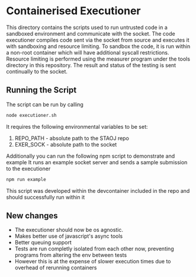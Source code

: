 # Containerised Executioner

This directory contains the scripts used to run untrusted code in a sandboxed environment and communicate with the socket. The code executioner compiles code sent via the socket from source and executes it with sandboxing and resource limiting. To sandbox the code, it is run within a non-root container which will have additional syscall restrictions. Resource limiting is performed using the measurer program under the tools directory in this repository. The result and status of the testing is sent continually to the socket.

## Running the Script

The script can be run by calling

```bash
node executioner.sh
```

It requires the following environmental variables to be set:

1. REPO_PATH - absolute path to the STAOJ repo
2. EXER_SOCK - absolute path to the socket

Additionally you can run the following npm script to demonstrate and example
It runs an example socket server and sends a sample submission to the executioner

```bash
npm run example
```

This script was developed within the devcontainer included in the repo and should successfully run within it

## New changes

- The executioner should now be os agnostic.
- Makes better use of javascript's async tools
- Better queuing support
- Tests are run completly isolated from each other now, preventing programs from altering the env between tests
- However this is at the expense of slower execution times due to overhead of rerunning containers
